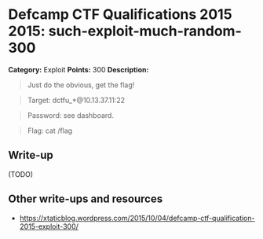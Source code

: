 # Defcamp CTF Qualifications 2015 2015: such-exploit-much-random-300

**Category:** Exploit
**Points:** 300
**Description:**

>Just do the obvious, get the flag!

> Target: dctfu_*@10.13.37.11:22

> Password: see dashboard.

> Flag: cat /flag


## Write-up

(TODO)

## Other write-ups and resources

* <https://xtaticblog.wordpress.com/2015/10/04/defcamp-ctf-qualification-2015-exploit-300/> 

